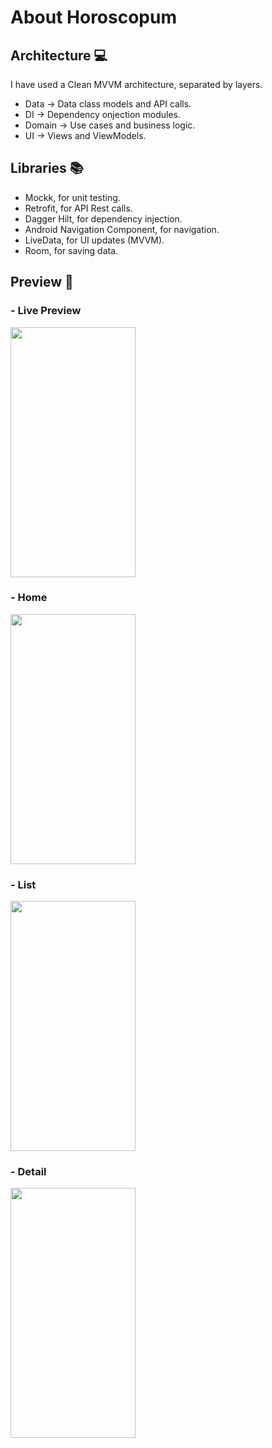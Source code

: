 # About Horoscopum

## Architecture 💻

I have used a Clean MVVM architecture, separated by layers.
* Data  -> Data class models and API calls.
* DI -> Dependency onjection modules. 
* Domain -> Use cases and business logic.
* UI -> Views and ViewModels.

## Libraries 📚

* Mockk, for unit testing.
* Retrofit, for API Rest calls.
* Dagger Hilt, for dependency injection.
* Android Navigation Component, for navigation.
* LiveData, for UI updates (MVVM).
* Room, for saving data.

## Preview 📱

### - Live Preview
<img src="https://github.com/jarg-147/HoroscopumCodeReview/blob/main/assets/horoscopum_preview.gif" width="200" height="400">

### - Home
<img src="https://user-images.githubusercontent.com/101630863/161161309-7bcca5b1-fdd6-4a0d-a30a-015f89cb574c.png" width="200" height="400">

### - List
<img src="https://user-images.githubusercontent.com/101630863/161161329-320f149d-f1cc-4d56-adca-6c21875b5772.png" width="200" height="400">

### - Detail
<img src="https://user-images.githubusercontent.com/101630863/161161330-6e061bf9-d334-4f95-987e-8e852a851e76.png" width="200" height="400">
